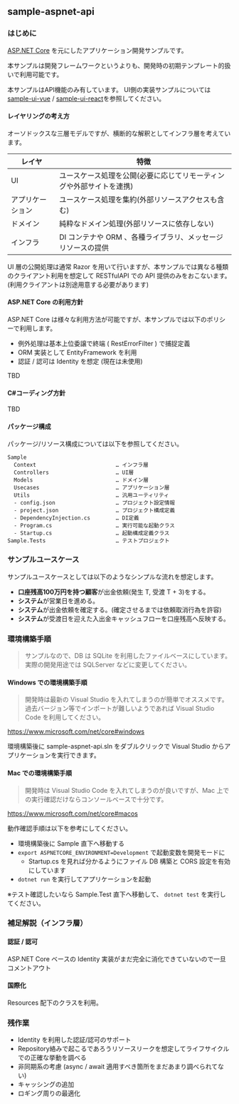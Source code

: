 sample-aspnet-api
----

### はじめに

[ASP.NET Core](https://docs.asp.net/en/latest/) を元にしたアプリケーション開発サンプルです。

本サンプルは開発フレームワークというよりも、開発時の初期テンプレート的扱いで利用可能です。

本サンプルはAPI機能のみ有しています。
UI側の実装サンプルについては[sample-ui-vue](https://github.com/jkazama/sample-ui-vue) / [sample-ui-react](https://github.com/jkazama/sample-ui-react)を参照してください。

#### レイヤリングの考え方

オーソドックスな三層モデルですが、横断的な解釈としてインフラ層を考えています。

| レイヤ          | 特徴                                                        |
| -------------- | ----------------------------------------------------------- |
| UI             | ユースケース処理を公開(必要に応じてリモーティングや外部サイトを連携) |
| アプリケーション | ユースケース処理を集約(外部リソースアクセスも含む)                 |
| ドメイン        | 純粋なドメイン処理(外部リソースに依存しない)                      |
| インフラ        | DI コンテナや ORM 、各種ライブラリ、メッセージリソースの提供          |

UI 層の公開処理は通常 Razor を用いて行いますが、本サンプルでは異なる種類のクライアント利用を想定して RESTfulAPI での API 提供のみをおこないます。(利用クライアントは別途用意する必要があります)

#### ASP.NET Core の利用方針

ASP.NET Core は様々な利用方法が可能ですが、本サンプルでは以下のポリシーで利用します。

- 例外処理は基本上位委譲で終端 ( RestErrorFilter ) で捕捉定義
- ORM 実装として EntityFramework を利用
- 認証 / 認可は Identity を想定 (現在は未使用)

TBD

#### C#コーディング方針

TBD

#### パッケージ構成

パッケージ/リソース構成については以下を参照してください。

```
Sample
  Context                         … インフラ層
  Controllers                     … UI層
  Models                          … ドメイン層
  Usecases                        … アプリケーション層
  Utils                           … 汎用ユーティリティ
  - config.json                   … プロジェクト設定情報
  - project.json                  … プロジェクト構成定義
  - DependencyInjection.cs        … DI定義
  - Program.cs                    … 実行可能な起動クラス
  - Startup.cs                    … 起動構成定義クラス
Sample.Tests                      … テストプロジェクト
```

### サンプルユースケース

サンプルユースケースとしては以下のようなシンプルな流れを想定します。

- **口座残高100万円を持つ顧客**が出金依頼(発生 T, 受渡 T + 3)をする。
- **システム**が営業日を進める。
- **システム**が出金依頼を確定する。(確定させるまでは依頼取消行為を許容)
- **システム**が受渡日を迎えた入出金キャッシュフローを口座残高へ反映する。

### 環境構築手順

> サンプルなので、DB は SQLite を利用したファイルベースにしています。実際の開発用途では SQLServer などに変更してください。

#### Windows での環境構築手順

> 開発時は最新の Visual Studio を入れてしまうのが簡単でオススメです。過去バージョン等でインポートが難しいようであれば Visual Studio Code を利用してください。

https://www.microsoft.com/net/core#windows

環境構築後に sample-aspnet-api.sln をダブルクリックで Visual Studio からアプリケーションを実行できます。

#### Mac での環境構築手順

> 開発時は Visual Studio Code を入れてしまうのが良いですが、Mac 上での実行確認だけならコンソールベースで十分です。

https://www.microsoft.com/net/core#macos

動作確認手順は以下を参考にしてください。

- 環境構築後に Sample 直下へ移動する
- `export ASPNETCORE_ENVIRONMENT=Development` で起動変数を開発モードに
    - Startup.cs を見れば分かるようにファイル DB 構築と CORS 設定を有効にしています
- `dotnet run` を実行してアプリケーションを起動

※テスト確認したいなら Sample.Test 直下へ移動して、 `dotnet test` を実行してください。

### 補足解説（インフラ層）

#### 認証 / 認可

ASP.NET Core ベースの Identity 実装がまだ完全に消化できていないので一旦コメントアウト

#### 国際化

Resources 配下のクラスを利用。

### 残作業

- Identity を利用した認証/認可のサポート
- Repository絡みで起こるであろうリソースリークを想定してライフサイクルでの正確な挙動を調べる
- 非同期系の考慮 (async / await 適用すべき箇所をまだあまり調べられてない)
- キャッシングの追加
- ロギング周りの最適化
